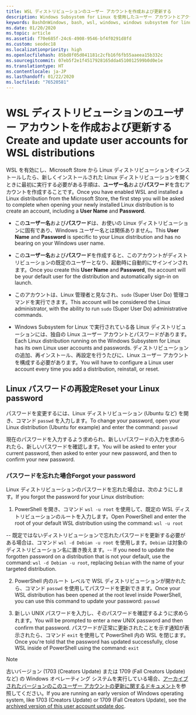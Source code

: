 ```yaml
---
title: WSL ディストリビューションのユーザー アカウントを作成および更新する
description: Windows Subsystem for Linux を使用したユーザー アカウントとアクセス許可の管理のリファレンス。
keywords: BashOnWindows, bash, wsl, windows, windows subsystem for linux, windowssubsystem, ubuntu, ユーザー アカウント
ms.date: 01/20/2020
ms.topic: article
ms.assetid: f70e685f-24c6-4908-9546-bf4f0291d8fd
ms.custom: seodec18
ms.localizationpriority: high
ms.openlocfilehash: 85bd8f05d041181c2cfb16f6fb55aaeea15b332c
ms.sourcegitcommit: 07eb5f2e1f4517928165dda4510012599b0d0e1e
ms.translationtype: HT
ms.contentlocale: ja-JP
ms.lasthandoff: 01/22/2020
ms.locfileid: "76520581"
---
```

# <a name="create-and-update-user-accounts-for-wsl-distributions"></a><span data-ttu-id="5758f-104">WSL ディストリビューションのユーザー アカウントを作成および更新する</span><span class="sxs-lookup"><span data-stu-id="5758f-104">Create and update user accounts for WSL distributions</span></span>

<span data-ttu-id="5758f-105">WSL を有効にし、Microsoft Store から Linux ディストリビューションをインストールしたら、新しくインストールされた Linux ディストリビューションを開くときに最初に実行する必要がある手順は、**ユーザー名**および**パスワード**を含むアカウントを作成することです。</span><span class="sxs-lookup"><span data-stu-id="5758f-105">Once you have enabled WSL and installed a Linux distribution from the Microsoft Store, the first step you will be asked to complete when opening your newly installed Linux distribution is to create an account, including a **User Name** and **Password**.</span></span>

- <span data-ttu-id="5758f-106">この**ユーザー名**および**パスワード**は、お使いの Linux ディストリビューションに固有であり、Windows ユーザー名とは関係ありません。</span><span class="sxs-lookup"><span data-stu-id="5758f-106">This **User Name** and **Password** is specific to your Linux distribution and has no bearing on your Windows user name.</span></span>

- <span data-ttu-id="5758f-107">この**ユーザー名**および**パスワード**を作成すると、このアカウントがディストリビューションの既定のユーザーとなり、起動時に自動的にサインインされます。</span><span class="sxs-lookup"><span data-stu-id="5758f-107">Once you create this **User Name** and **Password**, the account will be your default user for the distribution and automatically sign-in on launch.</span></span>

- <span data-ttu-id="5758f-108">このアカウントは、Linux 管理者と見なされ、`sudo` (Super User Do) 管理コマンドを実行できます。</span><span class="sxs-lookup"><span data-stu-id="5758f-108">This account will be considered the Linux administrator, with the ability to run `sudo` (Super User Do) administrative commands.</span></span>

- <span data-ttu-id="5758f-109">Windows Subsystem for Linux で実行されている各 Linux ディストリビューションには、独自の Linux ユーザー アカウントとパスワードがあります。</span><span class="sxs-lookup"><span data-stu-id="5758f-109">Each Linux distribution running on the Windows Subsystem for Linux has its own Linux user accounts and passwords.</span></span>  <span data-ttu-id="5758f-110">ディストリビューションの追加、再インストール、再設定を行うたびに、Linux ユーザー アカウントを構成する必要があります。</span><span class="sxs-lookup"><span data-stu-id="5758f-110">You will have to configure a Linux user account every time you add a distribution, reinstall, or reset.</span></span>

## <a name="reset-your-linux-password"></a><span data-ttu-id="5758f-111">Linux パスワードの再設定</span><span class="sxs-lookup"><span data-stu-id="5758f-111">Reset your Linux password</span></span>

<span data-ttu-id="5758f-112">パスワードを変更するには、Linux ディストリビューション (Ubuntu など) を開き、コマンド `passwd` を入力します。</span><span class="sxs-lookup"><span data-stu-id="5758f-112">To change your password, open your Linux distribution (Ubuntu for example) and enter the command: `passwd`</span></span>

<span data-ttu-id="5758f-113">現在のパスワードを入力するよう求められ、新しいパスワードの入力を求められたら、新しいパスワードを確認します。</span><span class="sxs-lookup"><span data-stu-id="5758f-113">You will be asked to enter your current password, then asked to enter your new password, and then to confirm your new password.</span></span>

### <a name="forgot-your-password"></a><span data-ttu-id="5758f-114">パスワードを忘れた場合</span><span class="sxs-lookup"><span data-stu-id="5758f-114">Forgot your password</span></span>

<span data-ttu-id="5758f-115">Linux ディストリビューションのパスワードを忘れた場合は、次のようにします。</span><span class="sxs-lookup"><span data-stu-id="5758f-115">If you forgot the password for your Linux distribution:</span></span>

1. <span data-ttu-id="5758f-116">PowerShell を開き、コマンド `wsl -u root` を使用して、既定の WSL ディストリビューションのルートを入力します。</span><span class="sxs-lookup"><span data-stu-id="5758f-116">Open PowerShell and enter the root of your default WSL distribution using the command: `wsl -u root`</span></span>

<span data-ttu-id="5758f-117">-- 既定ではないディストリビューションで忘れたパスワードを更新する必要がある場合は、コマンド `wsl -d Debian -u root` を使用します。`Debian` は対象のディストリビューション名に置き換えます。</span><span class="sxs-lookup"><span data-stu-id="5758f-117">-- If you need to update the forgotten password on a distribution that is not your default, use the command: `wsl -d Debian -u root`, replacing `Debian` with the name of your targeted distribution.</span></span>

2. <span data-ttu-id="5758f-118">PowerShell 内のルート レベルで WSL ディストリビューションが開かれたら、コマンド `passwd` を使用してパスワードを更新できます。</span><span class="sxs-lookup"><span data-stu-id="5758f-118">Once your WSL distribution has been opened at the root level inside PowerShell, you can use this command to update your password: `passwd`</span></span>

3. <span data-ttu-id="5758f-119">新しい UNIX パスワードを入力し、そのパスワードを確認するように求められます。</span><span class="sxs-lookup"><span data-stu-id="5758f-119">You will be prompted to enter a new UNIX password and then confirm that password.</span></span> <span data-ttu-id="5758f-120">パスワードが正常に更新されたことを示す通知が表示されたら、コマンド `exit` を使用して PowerShell 内の WSL を閉じます。</span><span class="sxs-lookup"><span data-stu-id="5758f-120">Once you're told that the password has updated successfully, close WSL inside of PowerShell using the command: `exit`</span></span>

> [!NOTE]
> <span data-ttu-id="5758f-121">古いバージョン (1703 (Creators Update) または 1709 (Fall Creators Update) など) の Windows オペレーティング システムを実行している場合、[アーカイブされたバージョンのこのユーザー アカウントの更新に関するドキュメント](./user-support-archived.md)を参照してください。</span><span class="sxs-lookup"><span data-stu-id="5758f-121">If you are running an early version of Windows operating system, like 1703 (Creators Update) or 1709 (Fall Creators Update), see the [archived version of this user account update doc](./user-support-archived.md).</span></span>
